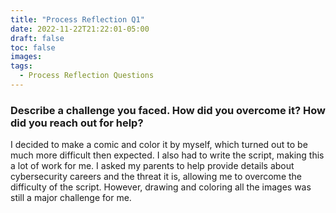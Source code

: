 ```yaml
---
title: "Process Reflection Q1"
date: 2022-11-22T21:22:01-05:00
draft: false
toc: false
images:
tags:
  - Process Reflection Questions
---
```



### Describe a challenge you faced. How did you overcome it? How did you reach out for help? ###

I decided to make a comic and color it by myself, which turned out to be much more difficult then expected. I also had to write the script, making this a lot of work for me. I asked my parents to help provide details about cybersecurity careers and the threat it is, allowing me to overcome the difficulty of the script. However, drawing and coloring all the images was still a major challenge for me.

